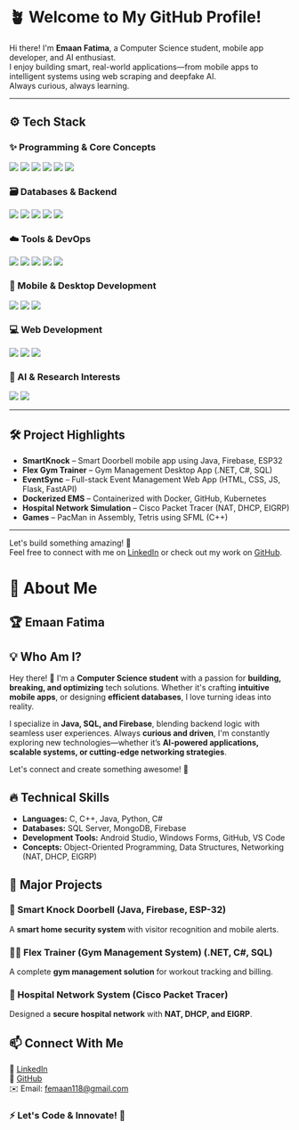 # 🪴 Welcome to My GitHub Profile!

Hi there! I'm **Emaan Fatima**, a Computer Science student, mobile app developer, and AI enthusiast.  
I enjoy building smart, real-world applications—from mobile apps to intelligent systems using web scraping and deepfake AI.  
Always curious, always learning.

---

## ⚙️ Tech Stack

### ✨ Programming & Core Concepts
<p align="left">
  <img src="https://img.shields.io/badge/C++-00599C?style=for-the-badge&logo=c%2B%2B&logoColor=white" />
  <img src="https://img.shields.io/badge/Java-ED8B00?style=for-the-badge&logo=java&logoColor=white" />
  <img src="https://img.shields.io/badge/Python-3776AB?style=for-the-badge&logo=python&logoColor=white" />
  <img src="https://img.shields.io/badge/C%23-239120?style=for-the-badge&logo=c-sharp&logoColor=white" />
  <img src="https://img.shields.io/badge/Assembly-6E4C13?style=for-the-badge&logo=gnuemacs&logoColor=white" />
  <img src="https://img.shields.io/badge/OOP-007396?style=for-the-badge&logo=codeforces&logoColor=white" />
</p>

### 🗃️ Databases & Backend
<p align="left">
  <img src="https://img.shields.io/badge/SQL%20Server-CC2927?style=for-the-badge&logo=microsoft-sql-server&logoColor=white" />
  <img src="https://img.shields.io/badge/MongoDB-4EA94B?style=for-the-badge&logo=mongodb&logoColor=white" />
  <img src="https://img.shields.io/badge/Firebase-FFCA28?style=for-the-badge&logo=firebase&logoColor=black" />
  <img src="https://img.shields.io/badge/FastAPI-009688?style=for-the-badge&logo=fastapi&logoColor=white" />
  <img src="https://img.shields.io/badge/Flask-000000?style=for-the-badge&logo=flask&logoColor=white" />
</p>

### ☁️ Tools & DevOps
<p align="left">
  <img src="https://img.shields.io/badge/GitHub-181717?style=for-the-badge&logo=github&logoColor=white" />
  <img src="https://img.shields.io/badge/Docker-2496ED?style=for-the-badge&logo=docker&logoColor=white" />
  <img src="https://img.shields.io/badge/Linux-FCC624?style=for-the-badge&logo=linux&logoColor=black" />
  <img src="https://img.shields.io/badge/Trello-0079BF?style=for-the-badge&logo=trello&logoColor=white" />
  <img src="https://img.shields.io/badge/Jira-0052CC?style=for-the-badge&logo=jira&logoColor=white" />
</p>

### 📱 Mobile & Desktop Development
<p align="left">
  <img src="https://img.shields.io/badge/Android%20Studio-3DDC84?style=for-the-badge&logo=android-studio&logoColor=white" />
  <img src="https://img.shields.io/badge/.NET-512BD4?style=for-the-badge&logo=dotnet&logoColor=white" />
  <img src="https://img.shields.io/badge/Windows%20Forms-0078D7?style=for-the-badge&logo=windows&logoColor=white" />
</p>

### 💻 Web Development
<p align="left">
  <img src="https://img.shields.io/badge/HTML5-E34F26?style=for-the-badge&logo=html5&logoColor=white" />
  <img src="https://img.shields.io/badge/CSS3-1572B6?style=for-the-badge&logo=css3&logoColor=white" />
  <img src="https://img.shields.io/badge/JavaScript-F7DF1E?style=for-the-badge&logo=javascript&logoColor=black" />
</p>

### 🧠 AI & Research Interests
<p align="left">
  <img src="https://img.shields.io/badge/Web%20Scraping-4B8BBE?style=for-the-badge&logo=python&logoColor=white" />
  <img src="https://img.shields.io/badge/Deepfake%20AI-A7373D?style=for-the-badge&logo=ai&logoColor=white" />
</p>

---

## 🛠️ Project Highlights
- **SmartKnock** – Smart Doorbell mobile app using Java, Firebase, ESP32  
- **Flex Gym Trainer** – Gym Management Desktop App (.NET, C#, SQL)  
- **EventSync** – Full-stack Event Management Web App (HTML, CSS, JS, Flask, FastAPI)  
- **Dockerized EMS** – Containerized with Docker, GitHub, Kubernetes  
- **Hospital Network Simulation** – Cisco Packet Tracer (NAT, DHCP, EIGRP)  
- **Games** – PacMan in Assembly, Tetris using SFML (C++)

---

Let's build something amazing! 🚀  
Feel free to connect with me on [LinkedIn](https://www.linkedin.com/in/emaan-fatima-42723a311/) or check out my work on [GitHub](https://github.com/emaanfatima118).

# 👋 About Me

## 🏆 Emaan Fatima  


## 💡 Who Am I?  
Hey there! 👋 I'm a **Computer Science student** with a passion for **building, breaking, and optimizing** tech solutions. Whether it's crafting **intuitive mobile apps**, or designing **efficient databases**, I love turning ideas into reality.  

I specialize in **Java, SQL, and Firebase**, blending backend logic with seamless user experiences. Always **curious and driven**, I'm constantly exploring new technologies—whether it’s **AI-powered applications, scalable systems, or cutting-edge networking strategies**.  

Let's connect and create something awesome! 🚀


## 🔥 Technical Skills  
- **Languages:** C, C++, Java, Python, C#  
- **Databases:** SQL Server, MongoDB, Firebase  
- **Development Tools:** Android Studio, Windows Forms, GitHub, VS Code  
- **Concepts:** Object-Oriented Programming, Data Structures, Networking (NAT, DHCP, EIGRP)  


## 🚀 Major Projects  
### **📱 Smart Knock Doorbell** (Java, Firebase, ESP-32)  
A **smart home security system** with visitor recognition and mobile alerts.  

### **🏋️‍♂️ Flex Trainer (Gym Management System)** (.NET, C#, SQL)  
A complete **gym management solution** for workout tracking and billing.  

### **🏥 Hospital Network System** (Cisco Packet Tracer)  
Designed a **secure hospital network** with **NAT, DHCP, and EIGRP**.  


## 📫 Connect With Me  
💼 [LinkedIn](https://www.linkedin.com/in/emaan-fatima-42723a311/)  
📂 [GitHub](https://github.com/emaanfatima118)  
✉️ Email: femaan118@gmail.com  


### ⚡ Let's Code & Innovate! 🚀  
